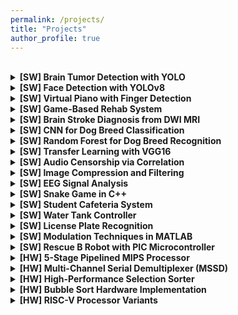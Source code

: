 ```yaml
---
permalink: /projects/
title: "Projects"
author_profile: true
---
```

<br>

<details>
  <summary>
    <strong>[SW] Brain Tumor Detection with YOLO</strong>
  </summary>
  <p>
    A deep learning project leveraging YOLO for automatic brain tumor detection in MRI scans. 
    Trained on the Ultralytics dataset, the model achieves strong performance with a mean IoU of 0.7364 on the validation set.
    <br>
    <a href="https://github.com/manamoha/Brain-Tumor-Detection.git" target="_blank">View on GitHub</a>
  </p>
</details>


<details>
  <summary>
    <strong>[SW] Face Detection with YOLOv8</strong>
  </summary>
  <p>
    A deep learning project using YOLOv8 for real-time face detection. Covers the full pipeline from dataset preparation and model training to evaluation, achieving strong performance metrics for practical applications.
    <br>
    <a href="https://github.com/manamoha/Face-Detection.git" target="_blank">View on GitHub</a>
  </p>
</details>

<details>
  <summary>
    <strong>[SW] Virtual Piano with Finger Detection</strong>
  </summary>
  <p>
    A computer vision–based virtual piano that detects finger positions on the keys and plays notes in real time. Includes a dataset builder and a high-accuracy CNN model for finger detection.
    <br>
    <a href="https://github.com/manamoha/Virtual-Piano.git" target="_blank">View on GitHub</a>
  </p>
</details>

<details>
  <summary>
    <strong>[SW] Game-Based Rehab System</strong>
  </summary>
  <p>
    Built a serious game using grip sensor input to support hand strength rehabilitation, integrating signal processing and interactive design.
    <br>
    <!-- <a href="https://github.com/amirhjrad/amirhjrad.github.io" target="_blank">View on GitHub</a> -->
  </p>
</details>

<details>
  <summary>
    <strong>[SW] Brain Stroke Diagnosis from DWI MRI</strong>
  </summary>
  <p>
     Developed a stroke classification pipeline using wavelet transforms and graph-based modeling on DWI MRI images for early detection.
    <br>
    <a href="https://github.com/manamoha/Brain-Stroke-Detection-Using-Wavelet-Transform-MLP.git" target="_blank">View on GitHub</a>
  </p>
</details>

<details>
  <summary>
    <strong>[SW] CNN for Dog Breed Classification</strong>
  </summary>
  <p>
     Trained a CNN to classify dog breeds, leveraging image preprocessing, model tuning, and efficient architecture design.
    <br>
    <a href="https://github.com/manamoha/DS_Project_P3.git" target="_blank">View on GitHub</a>
  </p>
</details>

<details>
  <summary>
    <strong>[SW] Random Forest for Dog Breed Recognition</strong>
  </summary>
  <p>
    Used classical ML with handcrafted features and Random Forest to classify dog breeds in images, demonstrating traditional vision approaches.
    <br>
    <a href="https://github.com/manamoha/DS_Project_P3.git" target="_blank">View on GitHub</a>
  </p>
</details>

<details>
  <summary>
    <strong>[SW] Transfer Learning with VGG16</strong>
  </summary>
  <p>
     Fine-tuned a pre-trained VGG16 model for dog breed identification, achieving high accuracy with minimal training data.
    <br>
    <a href="https://github.com/manamoha/DS_Project_P3.git" target="_blank">View on GitHub</a>
  </p>
</details>

<details>
  <summary>
    <strong>[SW] Audio Censorship via Correlation</strong>
  </summary>
  <p>
     Created a MATLAB tool that censors specific words from one speaker and replaces them with a different voice using signal matching.
    <br>
    <a href="https://github.com/manamoha/DSPCA2.git" target="_blank">View on GitHub</a>
  </p>
</details>

<details>
  <summary>
    <strong>[SW] Image Compression and Filtering</strong>
  </summary>
  <p>
    Used DFT for image compression and kernel-based methods for image enhancement in MATLAB, focusing on visual quality and performance.
    <br>
    <a href="https://github.com/manamoha/DSPCA2.git" target="_blank">View on GitHub</a>
  </p>
</details>

<details>
  <summary>
    <strong>[SW] EEG Signal Analysis</strong>
  </summary>
  <p>
     Processed EEG signals in MATLAB to separate mental states and brain activities, supporting neuroscience research applications.
    <br>
    <a href="https://github.com/manamoha/IBME_CA1.git" target="_blank">View on GitHub</a>
  </p>
</details>

<details>
  <summary>
    <strong>[SW] Snake Game in C++</strong>
  </summary>
  <p>
    Built a classic snake game in C++ with responsive controls and memory-efficient design.
    <br>
    <a href="https://github.com/manamoha/ICSP_CA1.git" target="_blank">View on GitHub</a>
  </p>
</details>

<details>
  <summary>
    <strong>[SW] Student Cafeteria System</strong>
  </summary>
  <p>
    Created a full-featured user management software in C++ for handling cafeteria operations smoothly.
    <br>
    <a href="https://github.com/manamoha/ICSP_CA2.git" target="_blank">View on GitHub</a>
  </p>
</details>

<details>
  <summary>
    <strong>[SW] Water Tank Controller </strong>
  </summary>
  <p>
    Developed a controller model in MATLAB to ensure equilibrium and sustainability in water tank systems.
    <br>
    <a href="https://github.com/manamoha/LCS_CA.git" target="_blank">View on GitHub</a>
  </p>
</details>

<details>
  <summary>
    <strong>[SW] License Plate Recognition</strong>
  </summary>
  <p>
     Designed a MATLAB system to detect and recognize vehicle license plates from video streams using correlation techniques.
    <br>
    <a href="https://github.com/manamoha/SignalAndSystemsCA.git" target="_blank">View on GitHub</a>
  </p>
</details>

<details>
  <summary>
    <strong>[SW] Modulation Techniques in MATLAB</strong>
  </summary>
  <p>
     Simulated analog and digital modulation methods (AM, FM, SSB, PCM, PWM, etc.) with and without noise, evaluating performance.
    <br>
    <a href="https://github.com/manamoha/SignalAndSys_CA.git" target="_blank">View on GitHub</a>
  </p>
</details>

<details>
  <summary>
    <strong>[SW] Rescue B Robot with PIC Microcontroller</strong>
  </summary>
  <p>
     Programmed a rescue robot in C++ to navigate mazes, detect obstacles, and perform tasks autonomously using a PIC microcontroller.
    <br>
    <!-- 🔗 <a href="" target="_blank">View on GitHub</a> -->
  </p>
</details>

<details>
  <summary>
    <strong>[HW] 5-Stage Pipelined MIPS Processor</strong>
  </summary>
  <p>
    Designed and implemented a five-stage pipelined MIPS processor in Verilog using Vivado, showcasing mastery in pipelining, control logic, and simulation.
    <br>
    <a href="https://github.com/manamoha/MIPS-implementation.git" target="_blank">View on GitHub</a>
  </p>
</details>

<details>
  <summary>
    <strong>[HW] Multi-Channel Serial Demultiplexer (MSSD)</strong>
  </summary>
  <p>
    Built RTL architecture of a synchronous serial demux system with multi-channel support, ensuring precise logic synchronization and data separation.
    <br>
    <a href="https://github.com/manamoha/DS_CA4-5.git" target="_blank">View on GitHub</a>
  </p>
</details>

<details>
  <summary>
    <strong>[HW] High-Performance Selection Sorter</strong>
  </summary>
  <p>
      Developed a selection sort algorithm in Verilog with optimized RTL design for speed and efficiency in hardware execution.
    <br>
    <a href="https://github.com/manamoha/DS_CA6.git" target="_blank">View on GitHub</a>
  </p>
</details>

<details>
  <summary>
    <strong>[HW] Bubble Sort Hardware Implementation</strong>
  </summary>
  <p>
     Implemented a bubble sort engine in Verilog, balancing simplicity and speed while exploring sorting algorithm design in hardware.
    <br>
    <a href="https://github.com/manamoha/DS2_CA1.git" target="_blank">View on GitHub</a>
  </p>
</details>

<details>
  <summary>
    <strong>[HW] RISC-V Processor Variants</strong>
  </summary>
  <p>
     Designed single-cycle, multi-cycle, and pipelined RISC-V CPUs from scratch in Verilog, building instruction sets, control paths, and datapaths.
    <br>
    <a href="https://github.com/manamoha/DS2_CA2-3-4.git" target="_blank">View on GitHub</a>
  </p>
</details>
